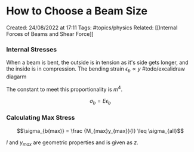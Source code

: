 # How to Choose a Beam Size
Created: 24/08/2022 at 17:11
Tags: #topics/physics
Related: [[Internal Forces of Beams and Shear Force]]

### Internal Stresses
When a beam is bent, the outside is in tension as it's side gets longer, and the inside is in compression.
The bending strain $\epsilon_b \propto y$ #todo/excalidraw diagarm

The constant to meet this proportionality is $m^4$.

$$\sigma_b = E \epsilon_b$$

### Calculating Max Stress
$$\sigma_{b(max)} = \frac {M_{max}y_{max}}{I} \leq \sigma_{all}$$

$I$ and $y_{max}$ are geometric properties and is given as $z$.
